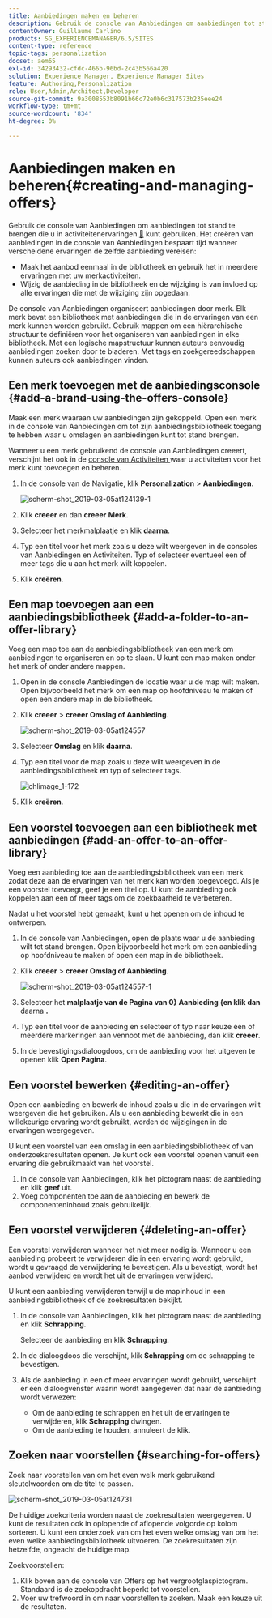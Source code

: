 ```yaml
---
title: Aanbiedingen maken en beheren
description: Gebruik de console van Aanbiedingen om aanbiedingen tot stand te brengen die u in activiteitenervaringen kunt gebruiken
contentOwner: Guillaume Carlino
products: SG_EXPERIENCEMANAGER/6.5/SITES
content-type: reference
topic-tags: personalization
docset: aem65
exl-id: 34293432-cfdc-466b-96bd-2c43b566a420
solution: Experience Manager, Experience Manager Sites
feature: Authoring,Personalization
role: User,Admin,Architect,Developer
source-git-commit: 9a3008553b8091b66c72e0b6c317573b235eee24
workflow-type: tm+mt
source-wordcount: '834'
ht-degree: 0%

---
```


# Aanbiedingen maken en beheren{#creating-and-managing-offers}

Gebruik de console van Aanbiedingen om aanbiedingen tot stand te brengen die u in activiteitenervaringen [&#128279;](/help/sites-authoring/content-targeting-touch.md) kunt  gebruiken. Het creëren van aanbiedingen in de console van Aanbiedingen bespaart tijd wanneer verscheidene ervaringen de zelfde aanbieding vereisen:

* Maak het aanbod eenmaal in de bibliotheek en gebruik het in meerdere ervaringen met uw merkactiviteiten.
* Wijzig de aanbieding in de bibliotheek en de wijziging is van invloed op alle ervaringen die met de wijziging zijn opgedaan.

De console van Aanbiedingen organiseert aanbiedingen door merk. Elk merk bevat een bibliotheek met aanbiedingen die in de ervaringen van een merk kunnen worden gebruikt. Gebruik mappen om een hiërarchische structuur te definiëren voor het organiseren van aanbiedingen in elke bibliotheek. Met een logische mapstructuur kunnen auteurs eenvoudig aanbiedingen zoeken door te bladeren. Met tags en zoekgereedschappen kunnen auteurs ook aanbiedingen vinden.

## Een merk toevoegen met de aanbiedingsconsole {#add-a-brand-using-the-offers-console}

Maak een merk waaraan uw aanbiedingen zijn gekoppeld. Open een merk in de console van Aanbiedingen om tot zijn aanbiedingsbibliotheek toegang te hebben waar u omslagen en aanbiedingen kunt tot stand brengen.

Wanneer u een merk gebruikend de console van Aanbiedingen creeert, verschijnt het ook in de [ console van Activiteiten ](/help/sites-authoring/activitylib.md) waar u activiteiten voor het merk kunt toevoegen en beheren.

1. In de console van de Navigatie, klik **Personalization** > **Aanbiedingen**.

   ![ scherm-shot_2019-03-05at124139-1 ](assets/screen-shot_2019-03-05at124139-1.png)

1. Klik **creeer** en dan **creeer** **Merk**.
1. Selecteer het merkmalplaatje en klik **daarna**.
1. Typ een titel voor het merk zoals u deze wilt weergeven in de consoles van Aanbiedingen en Activiteiten. Typ of selecteer eventueel een of meer tags die u aan het merk wilt koppelen.
1. Klik **creëren**.

## Een map toevoegen aan een aanbiedingsbibliotheek {#add-a-folder-to-an-offer-library}

Voeg een map toe aan de aanbiedingsbibliotheek van een merk om aanbiedingen te organiseren en op te slaan. U kunt een map maken onder het merk of onder andere mappen.

1. Open in de console Aanbiedingen de locatie waar u de map wilt maken. Open bijvoorbeeld het merk om een map op hoofdniveau te maken of open een andere map in de bibliotheek.
1. Klik **creeer** > **creeer Omslag of Aanbieding**.

   ![ scherm-shot_2019-03-05at124557 ](assets/screen-shot_2019-03-05at124557.png)

1. Selecteer **Omslag** en klik **daarna**.
1. Typ een titel voor de map zoals u deze wilt weergeven in de aanbiedingsbibliotheek en typ of selecteer tags.

   ![ chlimage_1-172 ](assets/chlimage_1-172.png)

1. Klik **creëren**.

## Een voorstel toevoegen aan een bibliotheek met aanbiedingen {#add-an-offer-to-an-offer-library}

Voeg een aanbieding toe aan de aanbiedingsbibliotheek van een merk zodat deze aan de ervaringen van het merk kan worden toegevoegd. Als je een voorstel toevoegt, geef je een titel op. U kunt de aanbieding ook koppelen aan een of meer tags om de zoekbaarheid te verbeteren.

Nadat u het voorstel hebt gemaakt, kunt u het openen om de inhoud te ontwerpen.

1. In de console van Aanbiedingen, open de plaats waar u de aanbieding wilt tot stand brengen. Open bijvoorbeeld het merk om een aanbieding op hoofdniveau te maken of open een map in de bibliotheek.
1. Klik **creeer** > **creeer Omslag of Aanbieding**.

   ![ scherm-shot_2019-03-05at124557-1 ](assets/screen-shot_2019-03-05at124557-1.png)

1. Selecteer het **malplaatje van de Pagina van 0&rbrace; Aanbieding &lbrace;en klik dan** daarna **.**
1. Typ een titel voor de aanbieding en selecteer of typ naar keuze één of meerdere markeringen aan vennoot met de aanbieding, dan klik **creeer**.
1. In de bevestigingsdialoogdoos, om de aanbieding voor het uitgeven te openen klik **Open Pagina**.

## Een voorstel bewerken {#editing-an-offer}

Open een aanbieding en bewerk de inhoud zoals u die in de ervaringen wilt weergeven die het gebruiken. Als u een aanbieding bewerkt die in een willekeurige ervaring wordt gebruikt, worden de wijzigingen in de ervaringen weergegeven.

U kunt een voorstel van een omslag in een aanbiedingsbibliotheek of van onderzoeksresultaten openen. Je kunt ook een voorstel openen vanuit een ervaring die gebruikmaakt van het voorstel.

1. In de console van Aanbiedingen, klik het pictogram naast de aanbieding en klik **geef** uit.
1. Voeg componenten toe aan de aanbieding en bewerk de componenteninhoud zoals gebruikelijk.

## Een voorstel verwijderen {#deleting-an-offer}

Een voorstel verwijderen wanneer het niet meer nodig is. Wanneer u een aanbieding probeert te verwijderen die in een ervaring wordt gebruikt, wordt u gevraagd de verwijdering te bevestigen. Als u bevestigt, wordt het aanbod verwijderd en wordt het uit de ervaringen verwijderd.

U kunt een aanbieding verwijderen terwijl u de mapinhoud in een aanbiedingsbibliotheek of de zoekresultaten bekijkt.

1. In de console van Aanbiedingen, klik het pictogram naast de aanbieding en klik **Schrapping**.

   Selecteer de aanbieding en klik **Schrapping**.

1. In de dialoogdoos die verschijnt, klik **Schrapping** om de schrapping te bevestigen.
1. Als de aanbieding in een of meer ervaringen wordt gebruikt, verschijnt er een dialoogvenster waarin wordt aangegeven dat naar de aanbieding wordt verwezen:

   * Om de aanbieding te schrappen en het uit de ervaringen te verwijderen, klik **Schrapping** dwingen.
   * Om de aanbieding te houden, annuleert de klik **&#x200B;**.

## Zoeken naar voorstellen {#searching-for-offers}

Zoek naar voorstellen van om het even welk merk gebruikend sleutelwoorden om de titel te passen.

![ scherm-shot_2019-03-05at124731 ](assets/screen-shot_2019-03-05at124731.png)

De huidige zoekcriteria worden naast de zoekresultaten weergegeven. U kunt de resultaten ook in oplopende of aflopende volgorde op kolom sorteren. U kunt een onderzoek van om het even welke omslag van om het even welke aanbiedingsbibliotheek uitvoeren. De zoekresultaten zijn hetzelfde, ongeacht de huidige map.

Zoekvoorstellen:

1. Klik boven aan de console van Offers op het vergrootglaspictogram. Standaard is de zoekopdracht beperkt tot voorstellen.
1. Voer uw trefwoord in om naar voorstellen te zoeken. Maak een keuze uit de resultaten.
